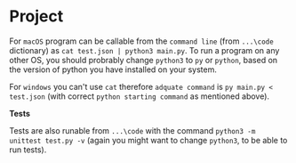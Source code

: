 # Project

For `macOS` program can be callable from the `command line` (from `...\code` dictionary) as `cat test.json | python3 main.py`. To run a program on any other OS, you should probrably change `python3` to `py` or `python`, based on the version of python you have installed on your system.

For `windows` you can't use `cat` therefore `adquate command` is `py main.py < test.json` (with correct `python starting command` as mentioned above). 

**Tests**

Tests are also runable from `...\code` with the command `python3 -m unittest test.py -v` (again you might want to change `python3`, to be able to run tests).
